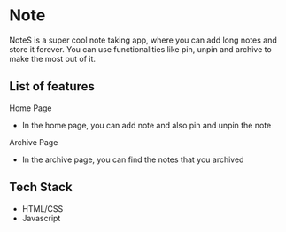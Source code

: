 # Note

NoteS is a super cool note taking app, where you can add long notes and store it forever. You can use functionalities like pin, unpin and archive to make the most out of it.

## List of features
Home Page
- In the home page, you can add note and also pin and unpin the note

Archive Page
- In the archive page, you can find the notes that you archived

## Tech Stack

- HTML/CSS
- Javascript

